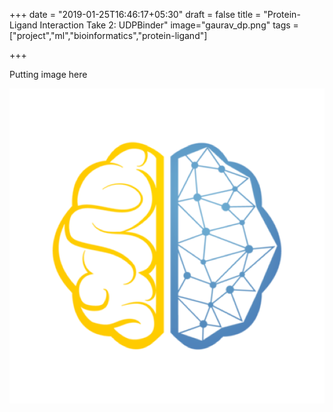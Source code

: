 +++
date = "2019-01-25T16:46:17+05:30"
draft = false
title = "Protein-Ligand Interaction Take 2: UDPBinder"
image="gaurav_dp.png"
tags = ["project","ml","bioinformatics","protein-ligand"]

+++

Putting image here

![image](static/avatar.png)
